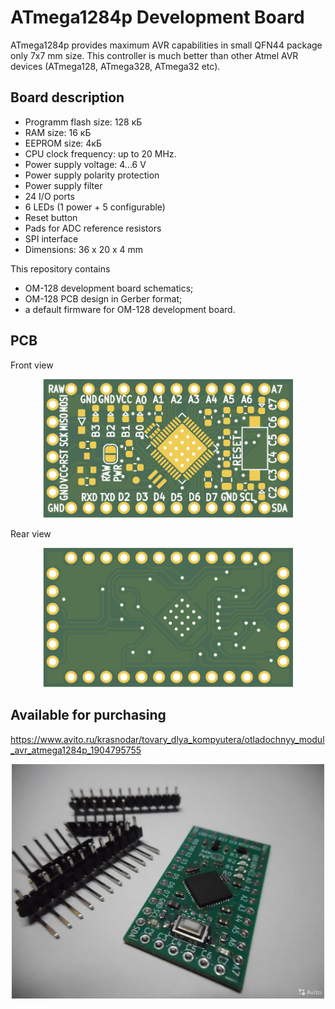 # ATmega1284p Development Board #

ATmega1284p provides maximum AVR capabilities in small QFN44 package only 7х7 mm size. This controller is much better than other Atmel AVR devices (ATmega128, ATmega328, ATmega32 etc).

## Board description ##

* Programm flash size: 128 кБ
* RAM size: 16 кБ
* EEPROM size: 4кБ
* CPU clock frequency: up to 20 MHz.
* Power supply voltage: 4...6 V
* Power supply polarity protection
* Power supply filter
* 24 I/O ports
* 6 LEDs (1 power + 5 configurable)
* Reset button
* Pads for ADC reference resistors
* SPI interface
* Dimensions: 36 х 20 х 4 mm

This repository contains
* OM-128 development board schematics;
* OM-128 PCB design in Gerber format;
* a default firmware for OM-128 development board.


## PCB ##

Front view
<div align="center"> <img src="PCB/Gerber.png_Combined_Top.png" width="400"/> </div>

Rear view
<div align="center"> <img src="PCB/Gerber.png_Combined_Bottom.png" width="400"/> </div>


## Available for purchasing ##

https://www.avito.ru/krasnodar/tovary_dlya_kompyutera/otladochnyy_modul_avr_atmega1284p_1904795755

<div align="center"> <img src="PCB/pcba.jpg" width="500"/> </div>
